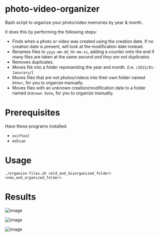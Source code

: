 # photo-video-organizer
Bash script to organize your photo/video memories by year & month. 

It does this by performing the following steps:
* Finds when a photo or video was created using the creation date. If no creation date is present, will look at the modification date instead.
* Renames files to `yyyy-mm-dd_hh-mm-ss`, adding a counter onto the end if many files are taken at the same second *and they are not duplicates*.
* Removes duplicates.
* Moves file into a folder representing the year and month. (i.e. `/2022/01-Janurary/`)
* Moves files that are not photos/videos into their own folder named `Other`, for you to organize manually.
* Moves files with an unknown creation/modification date to a folder named `Unknown Date`, for you to organize manually.

# Prerequisites
Have these programs installed:
* `exiftool`
* `md5sum`

# Usage
`./organize-files.sh <old_and_disorganized_folder> <new_and_organized_folder>` 

# Results

![image](https://github.com/christensenjairus/photo-video-organizer/assets/58751387/7fe64d60-0666-4d8e-b1a6-dbb0a7a4ff53)

![image](https://github.com/christensenjairus/photo-video-organizer/assets/58751387/aa870551-cf97-480d-ac29-1405c914bf20)

![image](https://github.com/christensenjairus/photo-video-organizer/assets/58751387/8de461c5-d4fb-4e98-a6d3-959173e72020)
